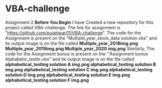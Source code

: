 # VBA-challenge
Assignment 2
**Before You Begin**
I have Created a new repository for this project called VBA-challenge. The link for assignment is "https://github.com/pujatiwari11/VBA-challenge".
The code for the Assignment is present on the "Multiple_year_stock_data solution.vbs" and its output image is on the file called
**Multiple_year_2018img.png
Multiple_year_2019img.png
Multiple_year_2020 img.png**
Similarly,
The code for the Assignment bonus is present on the "'Assignment bonus Alphabetic_testin.vbs" and its output image is on the file called
**alphabetical_testing solution A img.png
alphabetical_testing solution B img.png
alphabetical_testing solution C img.png
alphabetical_testing solution D img.png
alphabetical_testing solution E img.png
alphabetical_testing solution F img.png**
